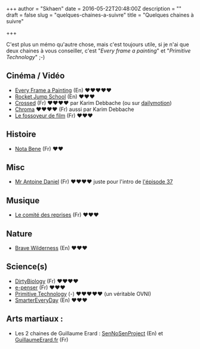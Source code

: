 +++
author = "Skhaen"
date = 2016-05-22T20:48:00Z
description = ""
draft = false
slug = "quelques-chaines-a-suivre"
title = "Quelques chaines à suivre"

+++

C'est plus un mémo qu'autre chose, mais c'est toujours utile, si je n'ai que deux chaines à vous conseiller, c'est "*Every frame a painting*" et "*Primitive Technology*" ;-)

## Cinéma / Vidéo

* [Every Frame a Painting](https://www.youtube.com/channel/UCjFqcJQXGZ6T6sxyFB-5i6A) (En) ♥♥♥♥♥
* [Rocket Jump School](https://www.youtube.com/channel/UC3KpzBeoM8lDvn85m4szzfA) (En) ♥♥♥
* [Crossed](https://www.youtube.com/watch?v=wCgs8edZGfE&list=PLx58Sm1jzcB5KTTLovalMvt8T1-Ji_bS8) (Fr) ♥♥♥♥ par Karim Debbache (ou sur [dailymotion](http://www.dailymotion.com/playlist/x49nwr_karimdebbache_crossed/1#video=x187b17))
* [Chroma](http://www.dailymotion.com/playlist/x49nxu_karimdebbache_chroma/1#video=x458bdl) ♥♥♥♥ (Fr) aussi par Karim Debbache
* [Le fossoyeur de film](https://www.youtube.com/channel/UCwbV8cTR4yBgFdfa_BXV2OA) (Fr) ♥♥♥

## Histoire

* [Nota Bene](https://www.youtube.com/channel/UCP46_MXP_WG_auH88FnfS1A) (Fr) ♥♥

## Misc

* [Mr Antoine Daniel](https://www.youtube.com/channel/UCtI6_1vGanPlH5lgVIDjJGQ) (Fr) ♥♥♥♥ juste pour l'intro de [l'épisode 37](https://www.youtube.com/watch?v=_ghgW_tSPAI)

## Musique

* [Le comité des reprises](https://www.youtube.com/channel/UC2PN7nk7vhNIbz0YIkoTULA) (Fr)  ♥♥♥

## Nature

* [Brave Wilderness](https://www.youtube.com/channel/UC6E2mP01ZLH_kbAyeazCNdg) (En) ♥♥♥

## Science(s)

* [DirtyBiology](https://www.youtube.com/channel/UCtqICqGbPSbTN09K1_7VZ3Q) (Fr) ♥♥♥♥
* [e-penser](https://www.youtube.com/channel/UCcziTK2NKeWtWQ6kB5tmQ8Q) (Fr) ♥♥♥
* [Primitive Technology](https://www.youtube.com/channel/UCAL3JXZSzSm8AlZyD3nQdBA) (-) ♥♥♥♥♥ (un véritable OVNI)
* [SmarterEveryDay](https://www.youtube.com/channel/UC6107grRI4m0o2-emgoDnAA) (En) ♥♥♥

## Arts martiaux :

* Les 2 chaines de Guillaume Erard : [SenNoSenProject](https://www.youtube.com/user/SenNoSenProject/about) (En) et [GuillaumeErard.fr](https://www.youtube.com/channel/UCvY3xfnHFyy4QeshsdI3TvA/about) (Fr)

